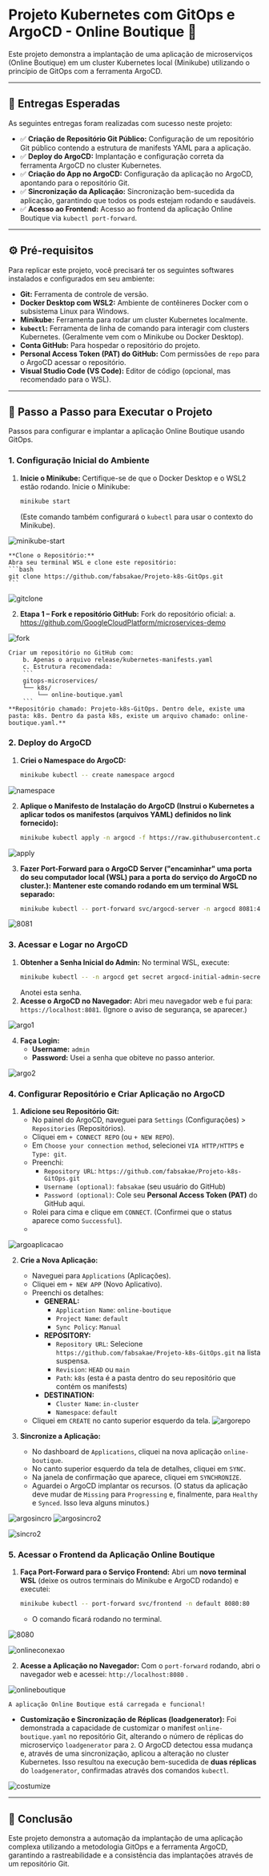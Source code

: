 # Projeto Kubernetes com GitOps e ArgoCD - Online Boutique 🚀

Este projeto demonstra a implantação de uma aplicação de microserviços (Online Boutique) em um cluster Kubernetes local (Minikube) utilizando o princípio de GitOps com a ferramenta ArgoCD.

---

## 📝 Entregas Esperadas

As seguintes entregas foram realizadas com sucesso neste projeto:

* ✅ **Criação de Repositório Git Público:** Configuração de um repositório Git público contendo a estrutura de manifests YAML para a aplicação.
* ✅ **Deploy do ArgoCD:** Implantação e configuração correta da ferramenta ArgoCD no cluster Kubernetes.
* ✅ **Criação do App no ArgoCD:** Configuração da aplicação no ArgoCD, apontando para o repositório Git.
* ✅ **Sincronização da Aplicação:** Sincronização bem-sucedida da aplicação, garantindo que todos os pods estejam rodando e saudáveis.
* ✅ **Acesso ao Frontend:** Acesso ao frontend da aplicação Online Boutique via `kubectl port-forward`.

---

## ⚙️ Pré-requisitos

Para replicar este projeto, você precisará ter os seguintes softwares instalados e configurados em seu ambiente:

* **Git:** Ferramenta de controle de versão.
* **Docker Desktop com WSL2:** Ambiente de contêineres Docker com o subsistema Linux para Windows.
* **Minikube:** Ferramenta para rodar um cluster Kubernetes localmente.
* **`kubectl`:** Ferramenta de linha de comando para interagir com clusters Kubernetes. (Geralmente vem com o Minikube ou Docker Desktop).
* **Conta GitHub:** Para hospedar o repositório do projeto.
* **Personal Access Token (PAT) do GitHub:** Com permissões de `repo` para o ArgoCD acessar o repositório.
* **Visual Studio Code (VS Code):** Editor de código (opcional, mas recomendado para o WSL).

---

## 🚀 Passo a Passo para Executar o Projeto

Passos para configurar e implantar a aplicação Online Boutique usando GitOps.

### **1. Configuração Inicial do Ambiente**

1.  **Inicie o Minikube:**
    Certifique-se de que o Docker Desktop e o WSL2 estão rodando. Inicie o Minikube:
    ```bash
    minikube start
    ```
    (Este comando também configurará o `kubectl` para usar o contexto do Minikube).
    
![minikube-start](https://github.com/user-attachments/assets/b53d2aa4-17f3-4aa3-af22-d7905eac3fac)

    **Clone o Repositório:**
    Abra seu terminal WSL e clone este repositório:
    ```bash
    git clone https://github.com/fabsakae/Projeto-k8s-GitOps.git
    ```
![gitclone](https://github.com/user-attachments/assets/22581c17-a501-4ccf-be95-94c88d075eac)

2.  **Etapa 1 – Fork e repositório GitHub:**
    Fork do repositório oficial:
        a. https://github.com/GoogleCloudPlatform/microservices-demo
        
![fork](https://github.com/user-attachments/assets/c7860645-4732-4b5f-b2fd-0d0d2c495061)

    Criar um repositório no GitHub com:
        b. Apenas o arquivo release/kubernetes-manifests.yaml
        c. Estrutura recomendada:
        ```
        gitops-microservices/
        └── k8s/
            └── online-boutique.yaml
        ```
    **Repositório chamado: Projeto-k8s-GitOps. Dentro dele, existe uma pasta: k8s. Dentro da pasta k8s, existe um arquivo chamado: online-boutique.yaml.**
      
    

### **2. Deploy do ArgoCD**

1.  **Criei o Namespace do ArgoCD:**
    ```bash
    minikube kubectl -- create namespace argocd
    ```
![namespace](https://github.com/user-attachments/assets/8862a091-55cd-4b21-b49e-e48cf07e5f1b)

2.  **Aplique o Manifesto de Instalação do ArgoCD (Instrui o Kubernetes a aplicar todos os manifestos (arquivos YAML) definidos no link fornecido):**
    ```bash
    minikube kubectl apply -n argocd -f https://raw.githubusercontent.com/argoproj/argo-cd/stable/manifests/install.yaml
    ```
![apply](https://github.com/user-attachments/assets/ea1f8f81-fcf3-48a2-9091-0295d75daa7e)

3.  **Fazer Port-Forward para o ArgoCD Server ("encaminhar" uma porta do seu computador local (WSL) para a porta do serviço do ArgoCD no cluster.):**
    **Mantener este comando rodando em um terminal WSL separado:**
    ```bash
    minikube kubectl -- port-forward svc/argocd-server -n argocd 8081:443
    ```
![8081](https://github.com/user-attachments/assets/23378f57-a3a3-452d-81b4-b842e35422b6)

### **3. Acessar e Logar no ArgoCD**

1.  **Obtenher a Senha Inicial do Admin:**
    No terminal WSL, execute:
    ```bash
    minikube kubectl -- -n argocd get secret argocd-initial-admin-secret -o jsonpath="{.data.password}" | base64 -d; echo
    ```
    Anotei esta senha.
2.  **Acesse o ArgoCD no Navegador:**
    Abri meu navegador web e fui para: `https://localhost:8081`.
    (Ignore o aviso de segurança, se aparecer.)
    
![argo1](https://github.com/user-attachments/assets/593411e3-d1cc-4cae-b591-e3267caece00)

4.  **Faça Login:**
    * **Username:** `admin`
    * **Password:** Usei a senha que obiteve no passo anterior.

![argo2](https://github.com/user-attachments/assets/de5566e7-402c-4e39-97eb-bc0e2998cf6a)

### **4. Configurar Repositório e Criar Aplicação no ArgoCD**

1.  **Adicione seu Repositório Git:**
    * No painel do ArgoCD, naveguei para `Settings` (Configurações) > `Repositories` (Repositórios).
    * Cliquei em `+ CONNECT REPO` (ou `+ NEW REPO`).
    * Em `Choose your connection method`, selecionei `VIA HTTP/HTTPS` e `Type: git`.
    * Preenchi:
        * `Repository URL`: `https://github.com/fabsakae/Projeto-k8s-GitOps.git`
        * `Username (optional)`: `fabsakae` (seu usuário do GitHub)
        * `Password (optional)`: Cole seu **Personal Access Token (PAT)** do GitHub aqui.
    * Rolei para cima e clique em `CONNECT`. (Confirmei que o status aparece como `Successful`).
    * 
![argoaplicacao](https://github.com/user-attachments/assets/44bd802d-3c79-43da-a3e0-a3b95f028489)

2.  **Crie a Nova Aplicação:**
    * Naveguei para `Applications` (Aplicações).
    * Cliquei em `+ NEW APP` (Novo Aplicativo).
    * Preenchi os detalhes:
        * **GENERAL:**
            * `Application Name`: `online-boutique`
            * `Project Name`: `default`
            * `Sync Policy`: `Manual`
        * **REPOSITORY:**
            * `Repository URL`: Selecione `https://github.com/fabsakae/Projeto-k8s-GitOps.git` na lista suspensa.
            * `Revision`: `HEAD` ou `main`
            * `Path`: `k8s` (esta é a pasta dentro do seu repositório que contém os manifests)
        * **DESTINATION:**
            * `Cluster Name`: `in-cluster`
            * `Namespace`: `default`
    * Cliquei em `CREATE` no canto superior esquerdo da tela.
![argorepo](https://github.com/user-attachments/assets/80a380af-fcbe-4ee2-b148-72dd655fc46d)

3.  **Sincronize a Aplicação:**
    * No dashboard de `Applications`, cliquei na nova aplicação `online-boutique`.
    * No canto superior esquerdo da tela de detalhes, cliquei em `SYNC`.
    * Na janela de confirmação que aparece, cliquei em `SYNCHRONIZE`.
    * Aguardei o ArgoCD implantar os recursos. (O status da aplicação deve mudar de `Missing` para `Progressing` e, finalmente, para `Healthy` e `Synced`. Isso leva alguns minutos.)

![argosincro](https://github.com/user-attachments/assets/5a01374d-b1e6-4bf1-ae42-f741c6dee51d)
![argosincro2](https://github.com/user-attachments/assets/cf80a8cd-01af-4774-8791-9dfc01eaeb7c)

![sincro2](https://github.com/user-attachments/assets/373ce175-0fe7-4405-94e9-939091328d23)


### **5. Acessar o Frontend da Aplicação Online Boutique**

1.  **Faça Port-Forward para o Serviço Frontend:**
    Abri um **novo terminal WSL** (deixe os outros terminais do Minikube e ArgoCD rodando) e executei:
    ```bash
    minikube kubectl -- port-forward svc/frontend -n default 8080:80
    ```
    * O comando ficará rodando no terminal.
    
![8080](https://github.com/user-attachments/assets/1071e637-3a57-4483-bf50-1266d9ff4bed)

![onlineconexao](https://github.com/user-attachments/assets/a6926f38-dc26-4fca-8498-7f0662ce6143)

2.  **Acesse a Aplicação no Navegador:**
    Com o `port-forward` rodando, abri o navegador web e acessei:
    `http://localhost:8080` .
    
![onlineboutique](https://github.com/user-attachments/assets/22e30ba1-77f9-469a-a2a8-4d54cc3128e9)

    A aplicação Online Boutique está carregada e funcional!

* **Customização e Sincronização de Réplicas (loadgenerator):** Foi demonstrada a capacidade de customizar o manifest `online-boutique.yaml` no repositório Git, alterando o número de réplicas do microserviço `loadgenerator` para `2`. O ArgoCD detectou essa mudança e, através de uma sincronização, aplicou a alteração no cluster Kubernetes. Isso resultou na execução bem-sucedida de **duas réplicas** do `loadgenerator`, confirmadas através dos comandos `kubectl`.

![costumize](https://github.com/user-attachments/assets/faf48c0b-f739-417c-8f1d-1f275d9215b0)

---

## 🎉 Conclusão

Este projeto demonstra a automação da implantação de uma aplicação complexa utilizando a metodologia GitOps e a ferramenta ArgoCD, garantindo a rastreabilidade e a consistência das implantações através de um repositório Git.
